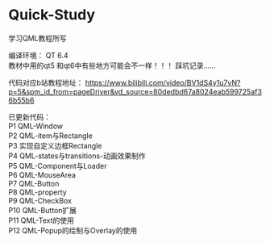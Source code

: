 # Quick-Study
学习QML教程所写  

编译环境： QT 6.4  
教材中用的qt5 和qt6中有些地方可能会不一样！！！		踩坑记录...... 

代码对应b站教程地址：
https://www.bilibili.com/video/BV1dS4y1u7vN?p=5&spm_id_from=pageDriver&vd_source=80dedbd67a8024eab599725af36b55b6
  
  
已更新代码：  
P1	QML-Window  
P2	QML-item与Rectangle  
P3	实现自定义边框Rectangle  
P4	QML-states与transitions-动画效果制作  
P5 	QML-Component与Loader  
P6	QML-MouseArea  
P7	QML-Button  
P8	QML-property  
P9	QML-CheckBox  
P10	QML-Button扩展  
P11	QML-Text的使用  
P12	QML-Popup的绘制与Overlay的使用  
